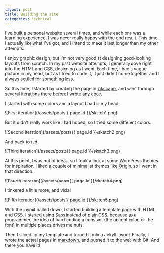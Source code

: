 ```yaml
---
layout: post
title: Building the site
categories: technical
---
```

I've built a personal website several times, and while each one was a learning experience, I was never really happy with the end result.  This time, I actually like what I've got, and I intend to make it last longer than my other attempts.

I enjoy graphic design, but I'm not very good at designing good-looking layouts from scratch.  In my past website attempts, I generally dove right into the HTML and CSS, designing as I went.  Each time, I had a vague picture in my head, but as I tried to code it, it just didn't come together and I always settled for something less.

So this time, I started by creating the page in [Inkscape](http://www.inkscape.org), and went through several iterations there before I wrote any code.

I started with some colors and a layout I had in my head:

![First iteration](/assets/posts{{ page.id }}/sketch1.png)

But it didn't really work like I had hoped, so I tried some different colors.

![Second iteration](/assets/posts{{ page.id }}/sketch2.png)

And back to red:

![Third iteration](/assets/posts{{ page.id }}/sketch3.png)

At this point, I was out of ideas, so I took a look at some WordPress themes for inspiration.  I liked a couple of minimalist themes like [Origin](http://theme.wordpress.com/themes/origin/), so I went in that direction.

![Fourth iteration](/assets/posts{{ page.id }}/sketch4.png)

I tinkered a little more, and viola!

![Fifth iteration](/assets/posts{{ page.id }}/sketch5.png)

With the layout nailed down, I started building a template page with HTML and CSS.  I started using [Sass](http://sass-lang.com) instead of plain CSS, because as a programmer, the idea of hard-coding a constant (the accent color, or the font) in multiple places drives me nuts.

Then I sliced up my template and turned it into a Jekyll layout.  Finally, I wrote the actual pages in [markdown](http://daringfireball.net/projects/markdown), and pushed it to the web with Git.  And there you have it!

